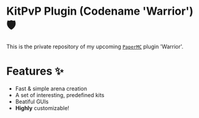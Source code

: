 # KitPvP Plugin (Codename 'Warrior') 🛡️
This is the private repository of my upcoming [`PaperMC`](https://github.com/papermc/paper) plugin 'Warrior'. 

# Features ✨
- Fast & simple arena creation
- A set of interesting, predefined kits 
- Beatiful GUIs
- **Highly** customizable!